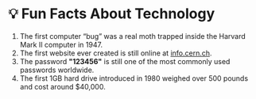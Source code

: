 # 💡 Fun Facts About Technology

1. The first computer “bug” was a real moth trapped inside the Harvard Mark II computer in 1947.  
2. The first website ever created is still online at [info.cern.ch](http://info.cern.ch).  
3. The password **"123456"** is still one of the most commonly used passwords worldwide.  
4. The first 1GB hard drive introduced in 1980 weighed over 500 pounds and cost around $40,000.  
